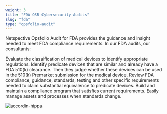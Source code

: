 ```yaml
---
weight: 3
title: "FDA QSR Cybersecurity Audits"
slug: "fda"
type: "opsfolio-audit"
---
```

Netspective Opsfolio Audit for FDA provides the guidance and insight needed to meet FDA compliance requirements. In our FDA audits, our consultants:

Evaluate the classification of medical devices to identify appropriate regulations.
Identify predicate devices that are similar and already have a FDA 510(k) clearance. Then they judge whether these devices can be used in the 510(k) Premarket submission for the medical device.
Review FDA compliance, guidance, standards, testing and other specific requirements needed to claim substantial equivalence to predicate devices.
Build and maintain a compliance program that satisfies current requirements.
Easily manage assets and processes when standards change.

![accordin-hippa](/img/solutions/opsfolio/qsr.jpg#center)

